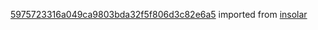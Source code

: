 [5975723316a049ca9803bda32f5f806d3c82e6a5](https://github.com/insolar/insolar/commit/5975723316a049ca9803bda32f5f806d3c82e6a5) imported from [insolar](https://github.com/insolar/insolar)
